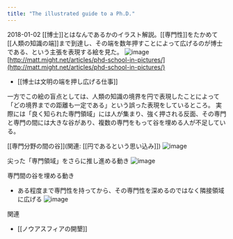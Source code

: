 ```yaml
---
title: "The illustrated guide to a Ph.D."
---
```


2018-01-02
[[博士]]とはなんであるかのイラスト解説。[[専門性]]をたかめて[[人類の知識の端]]まで到達し、その端を数年押すことによって広げるのが博士である、という主張を表現する絵を見た。
![image](https://gyazo.com/67c777809c8989347734fbc30a05ed79/thumb/1000)
[http://matt.might.net/articles/phd-school-in-pictures/](http://matt.might.net/articles/phd-school-in-pictures/)
- [[博士は文明の端を押し広げる仕事]]

一方でこの絵の盲点としては、人類の知識の境界を円で表現したことによって「どの境界までの距離も一定である」という誤った表現をしているところ。
実際には「良く知られた専門領域」には人が集まり、強く押される反面、その専門と専門の間には大きな谷があり、複数の専門をもって谷を埋める人が不足している。

[[専門分野の間の谷]](関連: [[円であるという思い込み]])
![image](https://gyazo.com/8fec718bace3b085b1735cc12864b060/thumb/1000)

尖った「専門領域」をさらに推し進める動き
![image](https://gyazo.com/d0444ea03a0d7bb39ab8c2a8e6defd31/thumb/1000)

専門間の谷を埋める動き
- ある程度まで専門性を持ってから、その専門性を深めるのではなく隣接領域に広げる
![image](https://gyazo.com/a58bcbe3fe4745e478d801cdf4b8489e/thumb/1000)

関連
- [[ノウアスフィアの開墾]]
